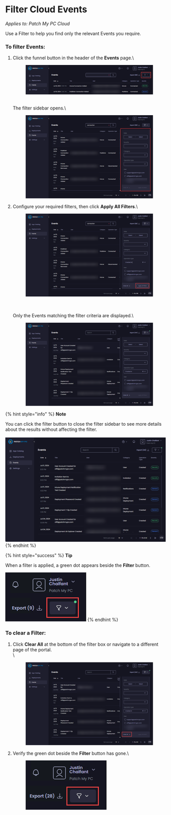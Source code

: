 # Filter Cloud Events

_Applies to: Patch My PC Cloud_

Use a Filter to help you find only the relevant Events you require.

### To filter Events:

1.  Click the funnel button in the header of the **Events** page.\


    <figure><img src="../../_images/gitbook/image (1766).png" alt="Clicking the funnel button"><figcaption></figcaption></figure>

    \
    The filter sidebar opens.\


    <figure><img src="../../_images/gitbook/image (1767).png" alt="Filter sidebar opens"><figcaption></figcaption></figure>


2.  Configure your required filters, then click **Apply All Filters**.\


    <figure><img src="../../_images/gitbook/image (1768).png" alt="Clicking “Apply All Filters”"><figcaption></figcaption></figure>

    \
    \
    Only the Events matching the filter criteria are displayed.\


    <figure><img src="../../_images/gitbook/image (1769).png" alt="Only events matching the filtered criteria are shown"><figcaption></figcaption></figure>

{% hint style="info" %}
**Note**

You can click the filter button to close the filter sidebar to see more details about the results without affecting the filter.\
\
![Closing the filter sidebar](<../../_images/gitbook/image (1770).png>)
{% endhint %}

{% hint style="success" %}
**Tip**

When a filter is applied, a green dot appears beside the **Filter** button.

![](<../../_images/gitbook/image (1498).png>)
{% endhint %}

### To clear a Filter:

1.  Click **Clear All** at the bottom of the filter box or navigate to a different page of the portal.\
    \


    <figure><img src="../../_images/gitbook/image (1771).png" alt="Using “Clear All” to remove a filter"><figcaption></figcaption></figure>
2.  Verify the green dot beside the **Filter** button has gone.\


    <figure><img src="../../_images/gitbook/image (1500).png" alt="Verifying the green dot has gone"><figcaption></figcaption></figure>
